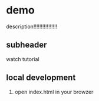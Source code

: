 # demo
description!!!!!!!!!!!!!!!!

## subheader

watch tutorial

## local development

1. open index.html in your browzer
